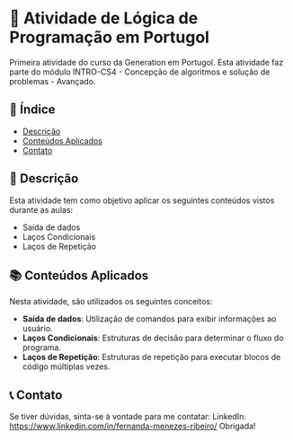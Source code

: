 # 🌟 Atividade de Lógica de Programação em Portugol

Primeira atividade do curso da Generation em Portugol. Esta atividade faz parte do módulo INTRO-CS4 - Concepção de algoritmos e solução de problemas - Avançado.

## 📖 Índice
- [Descrição](#descrição)
- [Conteúdos Aplicados](#conteúdos-aplicados)
- [Contato](#contato)

## 📄 Descrição

Esta atividade tem como objetivo aplicar os seguintes conteúdos vistos durante as aulas:
- Saída de dados
- Laços Condicionais
- Laços de Repetição

## 📚 Conteúdos Aplicados

Nesta atividade, são utilizados os seguintes conceitos:
- **Saída de dados**: Utilização de comandos para exibir informações ao usuário.
- **Laços Condicionais**: Estruturas de decisão para determinar o fluxo do programa.
- **Laços de Repetição**: Estruturas de repetição para executar blocos de código múltiplas vezes.
  
## 📞 Contato

Se tiver dúvidas, sinta-se à vontade para me contatar:
LinkedIn: https://www.linkedin.com/in/fernanda-menezes-ribeiro/
Obrigada!
